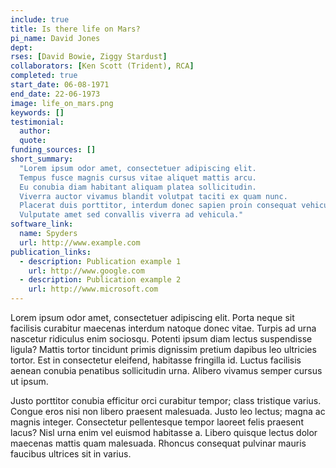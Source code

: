```yaml
---
include: true
title: Is there life on Mars? 
pi_name: David Jones
dept:
rses: [David Bowie, Ziggy Stardust]
collaborators: [Ken Scott (Trident), RCA]
completed: true 
start_date: 06-08-1971
end_date: 22-06-1973
image: life_on_mars.png
keywords: []
testimonial:
  author:
  quote:
funding_sources: []
short_summary:
  "Lorem ipsum odor amet, consectetuer adipiscing elit. 
  Tempus fusce magnis cursus vitae aliquet mattis arcu.
  Eu conubia diam habitant aliquam platea sollicitudin.
  Viverra auctor vivamus blandit volutpat taciti ex quam nunc.
  Placerat duis porttitor, interdum donec sapien proin consequat vehicula magnis.
  Vulputate amet sed convallis viverra ad vehicula."
software_link: 
  name: Spyders
  url: http://www.example.com
publication_links:
  - description: Publication example 1
    url: http://www.google.com
  - description: Publication example 2
    url: http://www.microsoft.com
---
```

Lorem ipsum odor amet, consectetuer adipiscing elit.
Porta neque sit facilisis curabitur maecenas interdum natoque donec vitae.
Turpis ad urna nascetur ridiculus enim sociosqu.
Potenti ipsum diam lectus suspendisse ligula?
Mattis tortor tincidunt primis dignissim pretium dapibus leo ultricies tortor.
Est in consectetur eleifend, habitasse fringilla id.
Luctus facilisis aenean conubia penatibus sollicitudin urna.
Alibero vivamus semper cursus ut ipsum.

Justo porttitor conubia efficitur orci curabitur tempor; class tristique varius.
Congue eros nisi non libero praesent malesuada.
Justo leo lectus; magna ac magnis integer.
Consectetur pellentesque tempor laoreet felis praesent lacus?
Nisl urna enim vel euismod habitasse a.
Libero quisque lectus dolor maecenas mattis quam malesuada.
Rhoncus consequat pulvinar mauris faucibus ultrices sit in varius.
